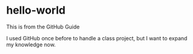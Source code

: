 # hello-world
This is from the GitHub Guide

I used GitHub once before to handle a class project, but I want to expand my knowledge now.
